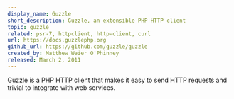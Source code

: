 ```yaml
---
display_name: Guzzle
short_description: Guzzle, an extensible PHP HTTP client
topic: guzzle
related: psr-7, httpclient, http-client, curl
url: https://docs.guzzlephp.org
github_url: https://github.com/guzzle/guzzle
created_by: Matthew Weier O'Phinney
released: March 2, 2011
---
```

Guzzle is a PHP HTTP client that makes it easy to send HTTP requests and trivial to integrate with web services.
